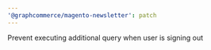 ```yaml
---
'@graphcommerce/magento-newsletter': patch
---
```


Prevent executing additional query when user is signing out
